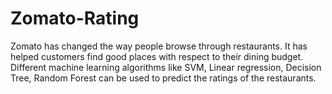 # Zomato-Rating
Zomato has changed the way people browse through restaurants. It has helped customers find good places with respect to their dining budget. Different machine learning algorithms like SVM, Linear regression, Decision Tree, Random Forest can be used to predict the ratings of the restaurants.
